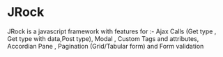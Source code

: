 # JRock
JRock is a javascript framework with features for :- Ajax Calls (Get type , Get type with data,Post type), Modal , Custom Tags and attributes, Accordian Pane , Pagination (Grid/Tabular form) and Form validation 
